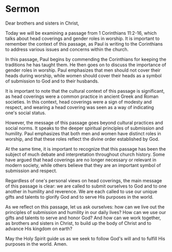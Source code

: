 # Sermon

Dear brothers and sisters in Christ,

Today we will be examining a passage from 1 Corinthians 11:2-16, which talks about head coverings and gender roles in worship. It is important to remember the context of this passage, as Paul is writing to the Corinthians to address various issues and concerns within the church.

In this passage, Paul begins by commending the Corinthians for keeping the traditions he has taught them. He then goes on to discuss the importance of gender roles in worship. Paul emphasizes that men should not cover their heads during worship, while women should cover their heads as a symbol of submission to God and to their husbands.

It is important to note that the cultural context of this passage is significant, as head coverings were a common practice in ancient Greek and Roman societies. In this context, head coverings were a sign of modesty and respect, and wearing a head covering was seen as a way of indicating one's social status.

However, the message of this passage goes beyond cultural practices and social norms. It speaks to the deeper spiritual principles of submission and humility. Paul emphasizes that both men and women have distinct roles in worship, and that these roles reflect the divine order established by God.

At the same time, it is important to recognize that this passage has been the subject of much debate and interpretation throughout church history. Some have argued that head coverings are no longer necessary or relevant in modern society, while others believe that they are an important symbol of submission and respect.

Regardless of one's personal views on head coverings, the main message of this passage is clear: we are called to submit ourselves to God and to one another in humility and reverence. We are each called to use our unique gifts and talents to glorify God and to serve His purposes in the world.

As we reflect on this passage, let us ask ourselves: how can we live out the principles of submission and humility in our daily lives? How can we use our gifts and talents to serve and honor God? And how can we work together, as brothers and sisters in Christ, to build up the body of Christ and to advance His kingdom on earth?

May the Holy Spirit guide us as we seek to follow God's will and to fulfill His purposes in the world. Amen.

